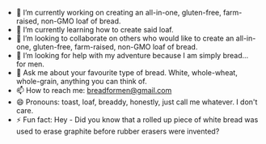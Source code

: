 - 🔭 I’m currently working on creating an all-in-one, gluten-free, farm-raised, non-GMO loaf of bread.
- 🌱 I’m currently learning how to create said loaf.
- 👯 I’m looking to collaborate on others who would like to create an all-in-one, gluten-free, farm-raised, non-GMO loaf of bread.
- 🤔 I’m looking for help with my adventure because I am simply bread... for men.
- 💬 Ask me about your favourite type of bread. White, whole-wheat, whole-grain, anything you can think of.
- 📫 How to reach me: breadformen@gmail.com
- 😄 Pronouns: toast, loaf, breaddy, honestly, just call me whatever. I don't care.
- ⚡ Fun fact: Hey - Did you know that a rolled up piece of white bread was used to erase graphite before rubber erasers were invented?

<!--
**BreadForMen/BreadForMen** is a ✨ _special_ ✨ repository because its `README.md` (this file) appears on your GitHub profile.

Here are some ideas to get you started:

-->

